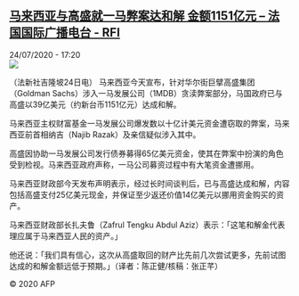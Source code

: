 <!--1595609779000-->
[马来西亚与高盛就一马弊案达和解 金额1151亿元 – 法国国际广播电台 - RFI](http://www.rfi.fr//cn/contenu/20200724-%E9%A9%AC%E6%9D%A5%E8%A5%BF%E4%BA%9A%E4%B8%8E%E9%AB%98%E7%9B%9B%E5%B0%B1%E4%B8%80%E9%A9%AC%E5%BC%8A%E6%A1%88%E8%BE%BE%E5%92%8C%E8%A7%A3-%E9%87%91%E9%A2%9D1151%E4%BA%BF%E5%85%83)
------

<div>24/07/2020 - 17:20</div><img src="https://s.rfi.fr/media/display/858ce3a2-cdc6-11ea-8f69-005056a98db9/w:310/p:16x9/int0023b.200724232003.jpg"><div class="t-content__body u-clearfix"><div class="m-interstitial"></div><p>（法新社吉隆坡24日电）    马来西亚今天宣布，针对华尔街巨擘高盛集团（Goldman Sachs）涉入一马发展公司（1MDB）贪渎弊案部分，马国政府已与高盛以39亿美元（约新台币1151亿元）达成和解。</p><p>    马来西亚主权财富基金一马发展公司爆发数以十亿计美元资金遭窃取的弊案，马来西亚前首相纳吉（Najib Razak）及亲信疑似涉入其中。</p><p>    高盛因协助一马发展公司发行债券募得65亿美元资金，使其在弊案中扮演的角色受到检视。马来西亚政府声称，一马公司募资过程中有大笔资金遭挪用。</p><p>    马来西亚财政部今天发布声明表示，经过长时间谈判后，已与高盛达成和解，内容包括高盛支付25亿美元现金，并保证至少返还价值14亿美元以挪用资金购买的资产。</p><p>    马来西亚财政部长扎夫鲁（Zafrul Tengku Abdul Aziz）表示：「这笔和解金代表理应属于马来西亚人民的资产。」</p><p>    他还说：「我们具有信心，这次从高盛取回的财产比先前几次尝试更多，先前试图达成的和解金额远低于预期。」（译者：陈正健/核稿：张正芊）</p><p class="t-copyright">© 2020 AFP</p>        </div>
